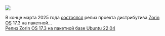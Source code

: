 <!--2025-03-27 11:15:34-->
<div class="yb">
  <div class="rss smaller1 habr"><img src="https://habrastorage.org/getpro/habr/upload_files/911/140/3b1/9111403b19e99818335ba98e60967baf.png" /><p>В конце марта 2025 года <a href="https://blog.zorin.com/2025/03/26/zorin-os-17.3-is-here/" rel="noopener noreferrer nofollow">состоялся</a> релиз проекта дистрибутива <a href="https://zorin.com/os/" rel="noopener noreferrer nofollow">Zorin OS</a> 17.3 на пакетной... <br><a class="light" href="https://habr.com/ru/news/894948/?utm_source=habrahabr&utm_medium=rss&utm_campaign=894948">Релиз Zorin OS 17.3 на пакетной базе Ubuntu 22.04</a></div>
</div>
